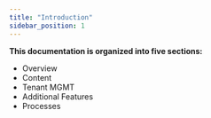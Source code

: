 ```yaml
---
title: "Introduction"
sidebar_position: 1
---
```


**This documentation is organized into five sections:**

- Overview
- Content
- Tenant MGMT
- Additional Features
- Processes